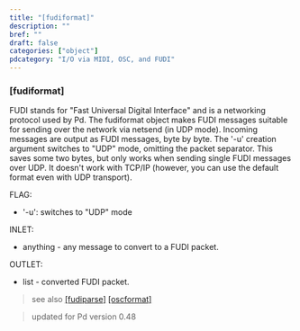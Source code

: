 ```yaml
---
title: "[fudiformat]"
description: ""
bref: ""
draft: false
categories: ["object"]
pdcategory: "I/O via MIDI, OSC, and FUDI"
---
```


### [fudiformat]

FUDI stands for "Fast Universal Digital Interface" and is a networking protocol used by Pd. The fudiformat object makes FUDI messages suitable for sending over the network via netsend (in UDP mode). Incoming messages are output as FUDI messages, byte by byte. The '-u' creation argument switches to "UDP" mode, omitting the packet separator. This saves some two bytes, but only works when sending single FUDI messages over UDP. It doesn't work with TCP/IP (however, you can use the default format even with UDP transport).

FLAG:

- '-u': switches to "UDP" mode

INLET:

- anything - any message to convert to a FUDI packet.

OUTLET:

- list - converted FUDI packet.

> see also [[fudiparse]](../fudiparse) [[oscformat]](../oscformat) 

> updated for Pd version 0.48
 
